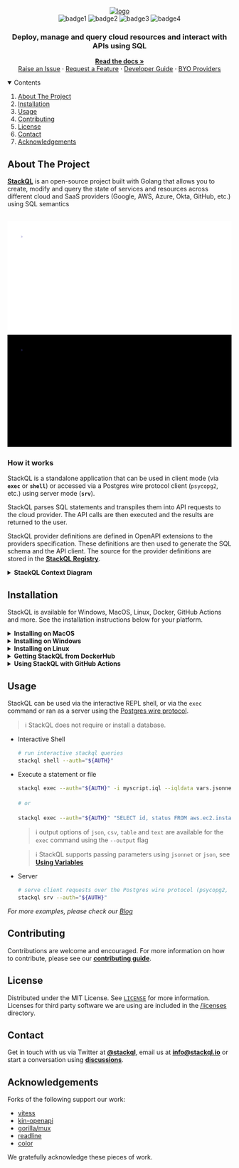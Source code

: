 <!-- web assets -->
[logo]: https://stackql.io/img/stackql-logo-bold.png "stackql logo"
[homepage]: https://stackql.io/
[docs]: https://stackql.io/docs
[blog]: https://stackql.io/blog
[registry]: https://github.com/stackql/stackql-provider-registry
[variables]: https://stackql.io/docs/getting-started/variables
[macpkg]: https://storage.googleapis.com/stackql-public-releases/latest/stackql_darwin_multiarch.pkg
[winmsi]: https://releases.stackql.io/stackql/latest/stackql_windows_amd64.msi
[winzip]: https://releases.stackql.io/stackql/latest/stackql_windows_amd64.zip
[tuxzip]: https://releases.stackql.io/stackql/latest/stackql_linux_amd64.zip
<!-- docker links -->
[dockerhub]: https://hub.docker.com/u/stackql
[dockerstackql]: https://hub.docker.com/r/stackql/stackql
[dockerjupyter]: https://hub.docker.com/r/stackql/stackql-jupyter-demo
<!-- github actions links -->
[setupaction]: https://github.com/marketplace/actions/stackql-studios-setup-stackql
[execaction]: https://github.com/marketplace/actions/stackql-studios-stackql-exec
<!-- badges -->
[badge1]: https://img.shields.io/badge/platform-windows%20macos%20linux-brightgreen "Platforms"
[badge2]: https://github.com/stackql/stackql/workflows/Go/badge.svg "Go"
[badge3]: https://img.shields.io/github/license/stackql/stackql "License"
[badge4]: https://img.shields.io/tokei/lines/github/stackql/stackql "Lines"    
<!-- github links -->
[issues]: https://github.com/stackql/stackql/issues/new?assignees=&labels=bug&template=bug_report.md&title=%5BBUG%5D
[features]: https://github.com/stackql/stackql/issues/new?assignees=&labels=enhancement&template=feature_request.md&title=%5BFEATURE%5D
[developers]: /docs/developer_guide.md
[registrycont]: /docs/registry_contribution.md
[designdocs]: /docs/high-level-design.md
[contributing]: /CONTRIBUTING.md
[discussions]: https://github.com/orgs/stackql/discussions
<!-- repo assets -->
[darkmodeterm]: /images/stackql-light-term.gif#gh-dark-mode-only
[lightmodeterm]: /images/stackql-dark-term.gif#gh-light-mode-only
<!-- misc links -->
[twitter]: https://twitter.com/stackql

<!-- language: lang-none -->
<div align="center">

[![logo]][homepage]  
![badge1]
![badge2]
![badge3]
![badge4]

</div>
<div align="center">

### Deploy, manage and query cloud resources and interact with APIs using SQL
<!-- <h3 align="center">SQL based XOps, observability and middleware framework</h3> -->

<p align="center">

[__Read the docs »__][docs]  
[Raise an Issue][issues] · 
[Request a Feature][features] · 
[Developer Guide][developers] · 
[BYO Providers][registrycont]

</p>
</div>

<details open="open">
<summary>Contents</summary>
<ol>
<li><a href="#about-the-project">About The Project</a></li>
<li><a href="#installation">Installation</a></li>
<li><a href="#usage">Usage</a></li>
<!-- <li><a href="#roadmap">Roadmap</a></li> -->
<li><a href="#contributing">Contributing</a></li>
<li><a href="#license">License</a></li>
<li><a href="#contact">Contact</a></li>
<li><a href="#acknowledgements">Acknowledgements</a></li>
</ol>
</details>

## About The Project

[__StackQL__][homepage] is an open-source project built with Golang that allows you to create, modify and query the state of services and resources across different cloud and SaaS providers (Google, AWS, Azure, Okta, GitHub, etc.) using SQL semantics
<br />
<br />

![stackql-shell][darkmodeterm]
![stackql-shell][lightmodeterm]

### How it works

StackQL is a standalone application that can be used in client mode (via __`exec`__ or __`shell`__) or accessed via a Postgres wire protocol client (`psycopg2`, etc.) using server mode (__`srv`__).  

StackQL parses SQL statements and transpiles them into API requests to the cloud provider.  The API calls are then executed and the results are returned to the user.  

StackQL provider definitions are defined in OpenAPI extensions to the providers specification.  These definitions are then used to generate the SQL schema and the API client.  The source for the provider definitions are stored in the [__StackQL Registry__][registry].  

<details>
<summary><b>StackQL Context Diagram</b></summary>
<br />
The following context diagram describes the StackQL architecture at a high level:  

<!-- ![StackQL Context Diagram](http://www.plantuml.com/plantuml/proxy?cache=no&src=https://raw.githubusercontent.com/stackql/test-readme/main/puml/stackql-c4-context.iuml) -->

```mermaid
flowchart LR
  subgraph StackQL
    direction BT
    subgraph ProviderDefs
        Registry[Provider Registry Docs]    
    end
    subgraph App
        Proc[$ stackql exec\n$ stackql shell\n$ stackql srv]
        style Proc fill:#000,stroke:#000,color:#fff,text-align:left;

        %% ,font-family:'Courier New', Courier, monospace
    end
  end
  User((User)) <--> StackQL <--> Provider[Cloud Provider API]
  ProviderDefs --> App
```

More detailed design documentation can be found in the [here][designdocs].

</details>

## Installation

StackQL is available for Windows, MacOS, Linux, Docker, GitHub Actions and more.  See the installation instructions below for your platform.  

<details>
<summary><b>Installing on MacOS</b></summary>

- Homebrew (`amd64` and `arm64`)
  - `brew install stackql` *or* `brew tap stackql/tap && brew install stackql/tap/stackql`
- MacOS PKG Installer (`amd64` and `arm64`)
  - download the latest [MacOS PKG installer for StackQL][macpkg]
  - run the installer and follow the prompts

</details>

<details>
<summary><b>Installing on Windows</b></summary>

- MSI Installer
  - download the latest [MSI installer for StackQL][winmsi]
  - run the installer and follow the prompts
- Chocolatey
  - install [Chocolatey](https://chocolatey.org/install)
  - run `choco install stackql`
- ZIP Archive
  - download the latest [Windows ZIP archive for StackQL][winzip]
  - extract the archive (code signed `stackql.exe` file) to a directory of your choice
  - add the directory to your `PATH` environment variable (optional)

</details>

<details>
<summary><b>Installing on Linux</b></summary>

- ZIP Archive
  - download the latest [Linux ZIP archive for StackQL][tuxzip]
    - or via `curl -L https://bit.ly/stackql-zip -O && unzip stackql-zip`
  - extract the archive (`stackql` file) to a directory of your choice
  - add the directory to your `PATH` environment variable (optional)

</details>

<details>
<summary><b>Getting StackQL from DockerHub</b></summary>

> View all available StackQL images on [__DockerHub__][dockerhub].  Images available include [__`stackql`__][dockerstackql], [__`stackql-jupyter-demo`__][dockerjupyter] and more.  Pull the latest StackQL base image using:  

```bash
docker pull stackql/stackql
```

</details>

<details>
<summary><b>Using StackQL with GitHub Actions</b></summary>

> Use StackQL in your GitHub Actions workflows to automate cloud infrastructure provisioning, IaC assurance, or compliance/security.  Available GitHub Actions include: [`setup-stackql`][setupaction], [`stackql-exec`][execaction] and more

</details>

## Usage

StackQL can be used via the interactive REPL shell, or via the `exec` command or ran as a server using the [Postgres wire protocol](https://www.postgresql.org/docs/current/protocol.html).  

> ℹ️ StackQL does not require or install a database.

* Interactive Shell
  ```sh
  # run interactive stackql queries
  stackql shell --auth="${AUTH}"
  ```
* Execute a statement or file
  ```sh
  stackql exec --auth="${AUTH}" -i myscript.iql --iqldata vars.jsonnet --output json
  
  # or
  
  stackql exec --auth="${AUTH}" "SELECT id, status FROM aws.ec2.instances WHERE region = 'us-east-1'"
  ```

  > ℹ️ output options of `json`, `csv`, `table` and `text` are available for the `exec` command using the `--output` flag

  > ℹ️ StackQL supports passing parameters using `jsonnet` or `json`, see [__Using Variables__][variables]
* Server
  ```sh
  # serve client requests over the Postgres wire protocol (psycopg2, etc.) 
  stackql srv --auth="${AUTH}"
  ```

_For more examples, please check our [Blog][blog]_

<!-- ## Roadmap

See our [__roadmap__](https://github.com/othneildrew/Best-README-Template/issues) to see where we are going with the project. -->

## Contributing

Contributions are welcome and encouraged.  For more information on how to contribute, please see our [__contributing guide__][contributing].

## License

Distributed under the MIT License. See [`LICENSE`](https://github.com/stackql/stackql/blob/main/LICENSE) for more information.  Licenses for third party software we are using are included in the [/licenses](/licenses) directory.

## Contact

Get in touch with us via Twitter at [__@stackql__][twitter], email us at [__info@stackql.io__](info@stackql.io) or start a conversation using [__discussions__][discussions].

## Acknowledgements
Forks of the following support our work:

* [vitess](https://vitess.io/)
* [kin-openapi](https://github.com/getkin/kin-openapi)
* [gorilla/mux](https://github.com/gorilla/mux)
* [readline](https://github.com/chzyer/readline)
* [color](https://github.com/fatih/color)

We gratefully acknowledge these pieces of work.

